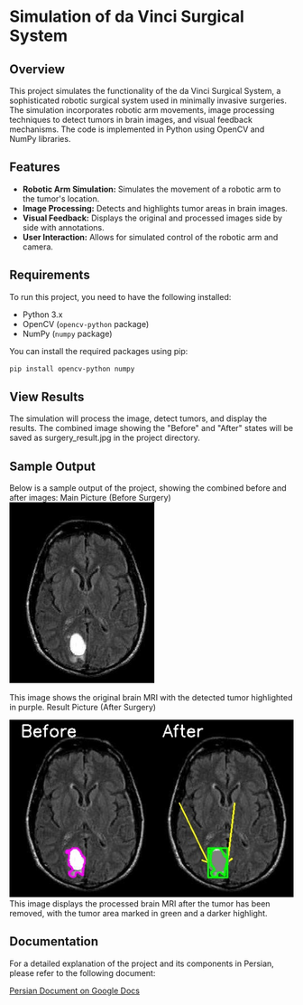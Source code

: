 # Simulation of da Vinci Surgical System

## Overview

This project simulates the functionality of the da Vinci Surgical System, a sophisticated robotic surgical system used in minimally invasive surgeries. The simulation incorporates robotic arm movements, image processing techniques to detect tumors in brain images, and visual feedback mechanisms. The code is implemented in Python using OpenCV and NumPy libraries.

## Features

- **Robotic Arm Simulation:** Simulates the movement of a robotic arm to the tumor's location.
- **Image Processing:** Detects and highlights tumor areas in brain images.
- **Visual Feedback:** Displays the original and processed images side by side with annotations.
- **User Interaction:** Allows for simulated control of the robotic arm and camera.

## Requirements

To run this project, you need to have the following installed:

- Python 3.x
- OpenCV (`opencv-python` package)
- NumPy (`numpy` package)

You can install the required packages using pip:

```bash
pip install opencv-python numpy
```


## View Results
The simulation will process the image, detect tumors, and display the results. The combined image showing the "Before" and "After" states will be saved as surgery_result.jpg in the project directory.

## Sample Output

Below is a sample output of the project, showing the combined before and after images:
Main Picture (Before Surgery)
![Surgery Before](MRI-Brain-Images-abenign-bmalignant-images.jpg)


This image shows the original brain MRI with the detected tumor highlighted in purple.
Result Picture (After Surgery)

![Surgery Result](surgery_result.jpg)
This image displays the processed brain MRI after the tumor has been removed, with the tumor area marked in green and a darker highlight.


## Documentation

For a detailed explanation of the project and its components in Persian, please refer to the following document:

[Persian Document on Google Docs](https://docs.google.com/document/d/1tc2sFyFv4qnWBKGIZp51objYXnKQNl82DMkY52f90go/edit?usp=sharing)


